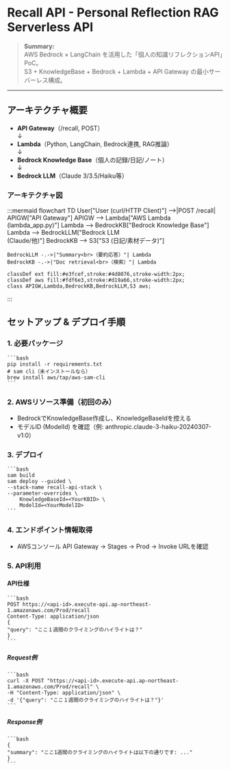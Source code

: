 # Recall API - Personal Reflection RAG Serverless API

> **Summary:**  
> AWS Bedrock × LangChain を活用した「個人の知識リフレクションAPI」PoC。  
> S3 + KnowledgeBase + Bedrock + Lambda + API Gateway の最小サーバーレス構成。

---

## アーキテクチャ概要

- **API Gateway**（/recall, POST）  
  ↓  
- **Lambda**（Python, LangChain, Bedrock連携, RAG推論）  
  ↓  
- **Bedrock Knowledge Base**（個人の記録/日記/ノート）  
  ↓  
- **Bedrock LLM**（Claude 3/3.5/Haiku等）

### アーキテクチャ図

:::mermaid
flowchart TD
    User["User (curl/HTTP Client)"]
        -->|POST /recall| APIGW["API Gateway"]
    APIGW --> Lambda["AWS Lambda<br> (lambda_app.py)"]
    Lambda --> BedrockKB["Bedrock Knowledge Base"]
    Lambda --> BedrockLLM["Bedrock LLM<br> (Claude/他)"]
    BedrockKB --> S3["S3 (日記/素材データ)"]

    BedrockLLM -.->|"Summary<br>（要約応答）"| Lambda
    BedrockKB -.->|"Doc retrieval<br>（検索）"| Lambda

    classDef ext fill:#e3fcef,stroke:#4d8076,stroke-width:2px;
    classDef aws fill:#fdf6e3,stroke:#d19a66,stroke-width:2px;
    class APIGW,Lambda,BedrockKB,BedrockLLM,S3 aws;
:::

## セットアップ & デプロイ手順

### 1. 必要パッケージ

    ```bash
    pip install -r requirements.txt
    # sam cli（未インストールなら）
    brew install aws/tap/aws-sam-cli
    ```

### 2. AWSリソース準備（初回のみ）

- BedrockでKnowledgeBase作成し、KnowledgeBaseIdを控える
- モデルID (ModelId) を確認（例: anthropic.claude-3-haiku-20240307-v1:0）

### 3. デプロイ

    ```bash
    sam build
    sam deploy --guided \
    --stack-name recall-api-stack \
    --parameter-overrides \
        KnowledgeBaseId=<YourKBID> \
        ModelId=<YourModelID>
    ```

### 4. エンドポイント情報取得

- AWSコンソール API Gateway → Stages → Prod → Invoke URLを確認

### 5. API利用

#### API仕様

    ```bash
    POST https://<api-id>.execute-api.ap-northeast-1.amazonaws.com/Prod/recall
    Content-Type: application/json
    {
    "query": "ここ１週間のクライミングのハイライトは？"
    }
    ```

##### Request例

    ```bash
    curl -X POST "https://<api-id>.execute-api.ap-northeast-1.amazonaws.com/Prod/recall" \
    -H "Content-Type: application/json" \
    -d '{"query": "ここ１週間のクライミングのハイライトは？"}'
    ```

##### Response例

    ```bash
    {
    "summary": "ここ1週間のクライミングのハイライトは以下の通りです: ..."
    }
    ```
